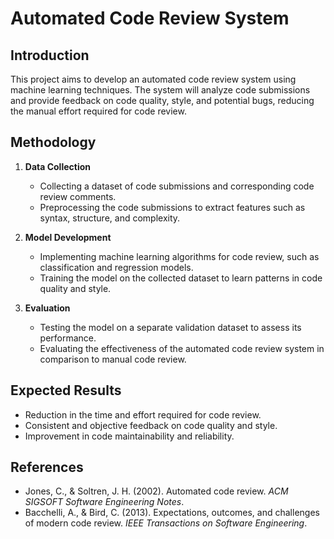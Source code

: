 # Automated Code Review System

## Introduction
This project aims to develop an automated code review system using machine learning techniques. The system will analyze code submissions and provide feedback on code quality, style, and potential bugs, reducing the manual effort required for code review.

## Methodology
1. **Data Collection**
   - Collecting a dataset of code submissions and corresponding code review comments.
   - Preprocessing the code submissions to extract features such as syntax, structure, and complexity.

2. **Model Development**
   - Implementing machine learning algorithms for code review, such as classification and regression models.
   - Training the model on the collected dataset to learn patterns in code quality and style.

3. **Evaluation**
   - Testing the model on a separate validation dataset to assess its performance.
   - Evaluating the effectiveness of the automated code review system in comparison to manual code review.

## Expected Results
- Reduction in the time and effort required for code review.
- Consistent and objective feedback on code quality and style.
- Improvement in code maintainability and reliability.

## References
- Jones, C., & Soltren, J. H. (2002). Automated code review. *ACM SIGSOFT Software Engineering Notes*.
- Bacchelli, A., & Bird, C. (2013). Expectations, outcomes, and challenges of modern code review. *IEEE Transactions on Software Engineering*.
